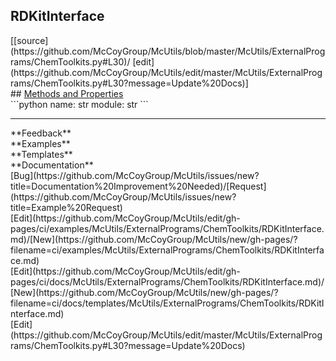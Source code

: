 ## <a id="McUtils.McUtils.ExternalPrograms.ChemToolkits.RDKitInterface">RDKitInterface</a> 

<div class="docs-source-link" markdown="1">
[[source](https://github.com/McCoyGroup/McUtils/blob/master/McUtils/ExternalPrograms/ChemToolkits.py#L30)/
[edit](https://github.com/McCoyGroup/McUtils/edit/master/McUtils/ExternalPrograms/ChemToolkits.py#L30?message=Update%20Docs)]
</div>









<div class="collapsible-section">
 <div class="collapsible-section collapsible-section-header" markdown="1">
## <a class="collapse-link" data-toggle="collapse" href="#methods" markdown="1"> Methods and Properties</a> <a class="float-right" data-toggle="collapse" href="#methods"><i class="fa fa-chevron-down"></i></a>
 </div>
 <div class="collapsible-section collapsible-section-body collapse show" id="methods" markdown="1">
 ```python
name: str
module: str
```

 </div>
</div>












---


<div markdown="1" class="text-secondary">
<div class="container">
  <div class="row">
   <div class="col" markdown="1">
**Feedback**   
</div>
   <div class="col" markdown="1">
**Examples**   
</div>
   <div class="col" markdown="1">
**Templates**   
</div>
   <div class="col" markdown="1">
**Documentation**   
</div>
   <div class="col" markdown="1">
   
</div>
   <div class="col" markdown="1">
   
</div>
   <div class="col" markdown="1">
   
</div>
</div>
  <div class="row">
   <div class="col" markdown="1">
[Bug](https://github.com/McCoyGroup/McUtils/issues/new?title=Documentation%20Improvement%20Needed)/[Request](https://github.com/McCoyGroup/McUtils/issues/new?title=Example%20Request)   
</div>
   <div class="col" markdown="1">
[Edit](https://github.com/McCoyGroup/McUtils/edit/gh-pages/ci/examples/McUtils/ExternalPrograms/ChemToolkits/RDKitInterface.md)/[New](https://github.com/McCoyGroup/McUtils/new/gh-pages/?filename=ci/examples/McUtils/ExternalPrograms/ChemToolkits/RDKitInterface.md)   
</div>
   <div class="col" markdown="1">
[Edit](https://github.com/McCoyGroup/McUtils/edit/gh-pages/ci/docs/McUtils/ExternalPrograms/ChemToolkits/RDKitInterface.md)/[New](https://github.com/McCoyGroup/McUtils/new/gh-pages/?filename=ci/docs/templates/McUtils/ExternalPrograms/ChemToolkits/RDKitInterface.md)   
</div>
   <div class="col" markdown="1">
[Edit](https://github.com/McCoyGroup/McUtils/edit/master/McUtils/ExternalPrograms/ChemToolkits.py#L30?message=Update%20Docs)   
</div>
   <div class="col" markdown="1">
   
</div>
   <div class="col" markdown="1">
   
</div>
   <div class="col" markdown="1">
   
</div>
</div>
</div>
</div>